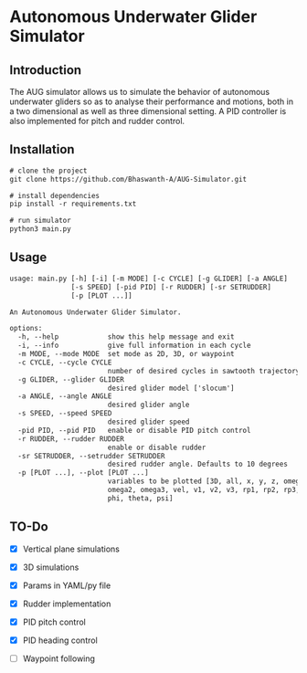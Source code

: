 # Autonomous Underwater Glider Simulator

## Introduction

The AUG simulator allows us to simulate the behavior of autonomous underwater gliders so as to analyse their performance and motions, both in a two dimensional as well as three dimensional setting. A PID controller is also implemented for pitch and rudder control.

## Installation

```txt
# clone the project
git clone https://github.com/Bhaswanth-A/AUG-Simulator.git

# install dependencies
pip install -r requirements.txt

# run simulator
python3 main.py
```

## Usage

```txt
usage: main.py [-h] [-i] [-m MODE] [-c CYCLE] [-g GLIDER] [-a ANGLE]
               [-s SPEED] [-pid PID] [-r RUDDER] [-sr SETRUDDER]
               [-p [PLOT ...]]

An Autonomous Underwater Glider Simulator.

options:
  -h, --help            show this help message and exit
  -i, --info            give full information in each cycle
  -m MODE, --mode MODE  set mode as 2D, 3D, or waypoint
  -c CYCLE, --cycle CYCLE
                        number of desired cycles in sawtooth trajectory
  -g GLIDER, --glider GLIDER
                        desired glider model ['slocum']
  -a ANGLE, --angle ANGLE
                        desired glider angle
  -s SPEED, --speed SPEED
                        desired glider speed
  -pid PID, --pid PID   enable or disable PID pitch control
  -r RUDDER, --rudder RUDDER
                        enable or disable rudder
  -sr SETRUDDER, --setrudder SETRUDDER
                        desired rudder angle. Defaults to 10 degrees
  -p [PLOT ...], --plot [PLOT ...]
                        variables to be plotted [3D, all, x, y, z, omega1,
                        omega2, omega3, vel, v1, v2, v3, rp1, rp2, rp3, mb,
                        phi, theta, psi]


```

## TO-Do
- [x] Vertical plane simulations
- [x] 3D simulations
- [x] Params in YAML/py file
- [x] Rudder implementation
- [x] PID pitch control
- [x] PID heading control
- [ ] Waypoint following


